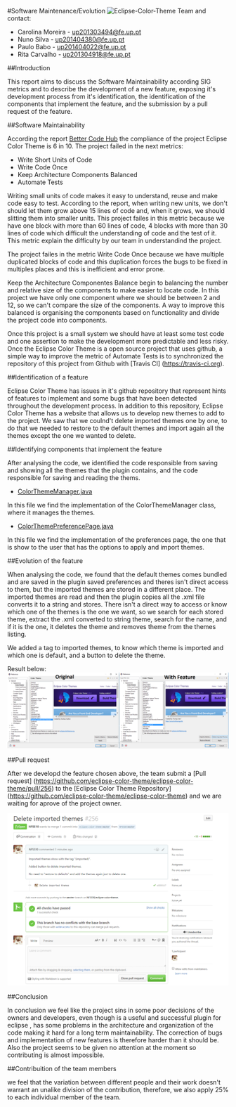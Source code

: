 #Software Maintenance/Evolution
![Eclipse-Color-Theme](http://p2.pdt-extensions.org/images/colorthemes/screenshot.png)
Team and contact:
* Carolina Moreira - up201303494@fe.up.pt
* Nuno Silva - up201404380@fe.up.pt
* Paulo Babo - up201404022@fe.up.pt
* Rita Carvalho - up201304918@fe.up.pt

##Introduction

This report aims to discuss the Software Maintainability according SIG metrics and to describe the development of a new feature, exposing it's development process from it's identification, the identification of the components that implement the feature, and the submission by a pull request of the feature.

##Software Maintainability

According the report [Better Code Hub](https://github.com/Miridinia/eclipse-color-theme/blob/master/ESOF-docs/Resources/Better%20Code%20Hub.pdf) the compliance of the project Eclipse Color Theme is 6 in 10. The project failed in the next metrics:

* Write Short Units of Code
* Write Code Once
* Keep Architecture Components Balanced
* Automate Tests

Writing small units of code makes it easy to understand, reuse and make code easy to test. According to the report, when writing new units, we don't should let them grow above 15 lines of code and, when it grows, we should slitting them into smaller units. This project failes in this metric because we have one block with more than 60 lines of code, 4 blocks with more than 30 lines of code which difficult the understanding of code and the test of it. This metric explain the difficulty by our team in understandind the project.

The project failes in the metric Write Code Once because we have multiple duplicated blocks of code and this duplication forces the bugs to be fixed in multiples places and this is inefficient and error prone.

Keep the Architecture Componentes Balance begin to balancing the number and relative size of the components to make easier to locate code. In this project we have only one component where we should be between 2 and 12, so we can't compare the size of the components. A way to improve this balanced is organising the components based on functionality and divide the project code into components.

Once this project is a small system we should have at least some test code and one assertion to make the development more predictable and less risky. Once the Eclipse Color Theme is a open source project that uses github, a simple way to improve the metric of Automate Tests is to synchronized the repository of this project from Github with [Travis CI] (https://travis-ci.org).

##Identification of a feature

Eclipse Color Theme has issues in it's github repository that represent hints of features to implement and some bugs that have been detected throughout the development process. In addition to this repository, Eclipse Color Theme has a website that allows us to develop new themes to add to the project. 
We saw that we coulnd't delete imported themes one by one, to do that we needed to restore to the default themes and import again all the themes except the one we wanted to delete.

##Identifying components that implement the feature

After analysing the code, we identified the code responsible from saving and showing all the themes that the plugin contains, and the code responsible for saving and reading the thems.

- [ColorThemeManager.java](https://github.com/eclipse-color-theme/eclipse-color-theme/blob/master/com.github.eclipsecolortheme/src/com/github/eclipsecolortheme/ColorThemeManager.java)

In this file we find the implementation of the ColorThemeManager class, where it manages the themes. 

- [ColorThemePreferencePage.java](https://github.com/eclipse-color-theme/eclipse-color-theme/blob/master/com.github.eclipsecolortheme/src/com/github/eclipsecolortheme/preferences/ColorThemePreferencePage.java)

In this file we find the implementation of the preferences page, the one that is show to the user that has the options to apply and import themes.


##Evolution of the feature

When analysing the code, we found that the default themes comes bundled and are saved in the plugin saved preferences and theres isn't direct access to them, but the imported themes are stored in a different place.
The imported themes are read and then the plugin copies all the .xml file converts it to a string and stores.
There isn't a direct way to access or know which one of the themes is the one we want, so we search for each stored theme, extract the .xml converted to string theme, search for the name, and if it is the one, it deletes the theme and removes theme from the themes listing. 

We added a tag to imported themes, to know which theme is imported and which one is default, and a button to delete the theme.

Result below:
![Feature](https://github.com/Miridinia/eclipse-color-theme/blob/master/ESOF-docs/Resources/result.png)


##Pull request

After we developd the feature chosen above, the team submit a [Pull request] (https://github.com/eclipse-color-theme/eclipse-color-theme/pull/256) to the [Eclipse Color Theme Repository] (https://github.com/eclipse-color-theme/eclipse-color-theme) and we are waiting for aprove of the project owner.


![PullRequest](https://github.com/Miridinia/eclipse-color-theme/blob/master/ESOF-docs/Resources/pull.png)


##Conclusion

In conclusion we feel like the project sins in some poor decisions of the owners and developers, even though is a useful and successful plugin for eclipse , has some problems in the architecture and organization of the code making it hard for a long term maintainability. The correction of bugs and implementation of new features is therefore harder than it should be. 
Also the project seems to be given no attention at the moment so contributing is almost impossible.

##Contribuition of the team members

we feel that the variation between different people and their work doesn't warrant an unalike division of the contribution, therefore, we also apply 25% to each individual member of the team.
